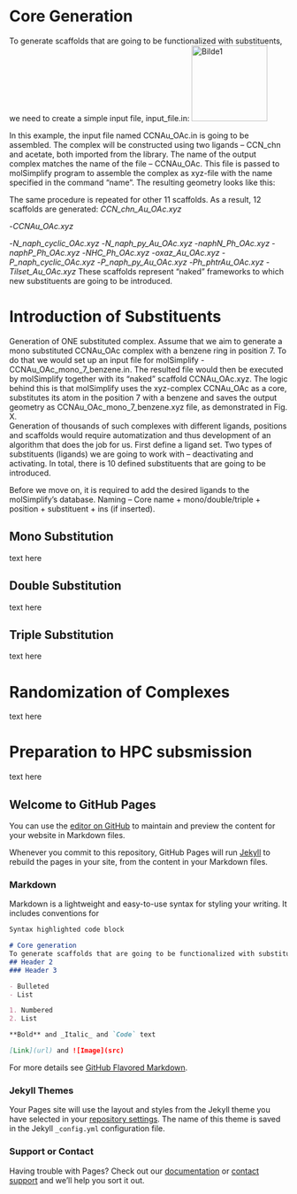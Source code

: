 # Core Generation
To generate scaffolds that are going to be functionalized with substituents, we need to create a simple input file, input_file.in:
<img width="137" alt="Bilde1" src="https://user-images.githubusercontent.com/12988626/82839581-21762b00-9ed0-11ea-971b-0d7f55089521.png">

In this example, the input file named CCNAu_OAc.in is going to be assembled. The complex will be constructed using two ligands – CCN_chn and acetate, both imported from the library. The name of the output complex matches the name of the file – CCNAu_OAc. 
This file is passed to molSimplify program to assemble the complex as xyz-file with the name specified in the command “name”. 
The resulting geometry looks like this:

The same procedure is repeated for other 11 scaffolds. As a result, 12 scaffolds are generated:
*_CCN_chn_Au_OAc.xyz_*

-_CCNAu_OAc.xyz_

-_N_naph_cyclic_OAc.xyz_
-_N_naph_py_Au_OAc.xyz_
-_naphN_Ph_OAc.xyz_
-_naphP_Ph_OAc.xyz_
-_NHC_Ph_OAc.xyz_
-_oxaz_Au_OAc.xyz_
-_P_naph_cyclic_OAc.xyz_
-_P_naph_py_Au_OAc.xyz_
-_Ph_phtrAu_OAc.xyz_
-_Tilset_Au_OAc.xyz_
These scaffolds represent “naked” frameworks to which new substituents are going to be introduced. 

# Introduction of Substituents

Generation of ONE substituted complex.
Assume that we aim to generate a mono substituted CCNAu_OAc complex with a benzene ring in position 7. To do that we would set up an input file for molSimplify - CCNAu_OAc_mono_7_benzene.in. The resulted file would then be executed by molSimplify together with its “naked” scaffold CCNAu_OAc.xyz. The logic behind this is that molSimplify uses the xyz-complex CCNAu_OAc as a core, substitutes its atom in the position 7 with a benzene and saves the output geometry as CCNAu_OAc_mono_7_benzene.xyz file, as demonstrated in Fig. X.  
Generation of thousands of such complexes with different ligands, positions and scaffolds would require automatization and thus development of an algorithm that does the job for us. 
First define a ligand set. 
Two types of substituents (ligands) we are going to work with – deactivating and activating. In total, there is 10 defined substituents that are going to be introduced.

Before we move on, it is required to add the desired ligands to the molSimplify’s database. 
Naming – Core name + mono/double/triple + position + substituent + ins (if inserted).

## Mono Substitution

text here

## Double Substitution

text here

## Triple Substitution

text here

# Randomization of Complexes

text here

# Preparation to HPC subsmission

text here

## Welcome to GitHub Pages

You can use the [editor on GitHub](https://github.com/vladimirlevchenko/Machine-Learning-for-pincer-Au-catalysts/edit/master/README.md) to maintain and preview the content for your website in Markdown files.

Whenever you commit to this repository, GitHub Pages will run [Jekyll](https://jekyllrb.com/) to rebuild the pages in your site, from the content in your Markdown files.

### Markdown

Markdown is a lightweight and easy-to-use syntax for styling your writing. It includes conventions for

```markdown
Syntax highlighted code block

# Core generation
To generate scaffolds that are going to be functionalized with substituents, we need to create a simple input file, input_file.in:
## Header 2
### Header 3

- Bulleted
- List

1. Numbered
2. List

**Bold** and _Italic_ and `Code` text

[Link](url) and ![Image](src)
```

For more details see [GitHub Flavored Markdown](https://guides.github.com/features/mastering-markdown/).

### Jekyll Themes

Your Pages site will use the layout and styles from the Jekyll theme you have selected in your [repository settings](https://github.com/vladimirlevchenko/Machine-Learning-for-pincer-Au-catalysts/settings). The name of this theme is saved in the Jekyll `_config.yml` configuration file.

### Support or Contact

Having trouble with Pages? Check out our [documentation](https://help.github.com/categories/github-pages-basics/) or [contact support](https://github.com/contact) and we’ll help you sort it out.

